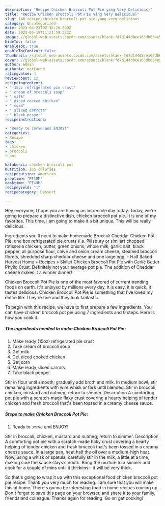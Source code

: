 ```yaml
---
description: "Recipe Chicken Broccoli Pot Pie yang Very Delicious}"
title: "Recipe Chicken Broccoli Pot Pie yang Very Delicious}"
slug: 140-recipe-chicken-broccoli-pot-pie-yang-very-delicious
category: Uncategorized
date: 2023-04-23T02:18:26.599Z
date: 2023-06-19T11:21:59.323Z
image: //global-web-assets.cpcdn.com/assets/blank-fd7d144d8ce163db654e5a02c40b08a2775adb7897d16e4062681dc7e1b2800f.png
hideToc: false
enableToc: true
enableTocContent: false
thumbnail: //global-web-assets.cpcdn.com/assets/blank-fd7d144d8ce163db654e5a02c40b08a2775adb7897d16e4062681dc7e1b2800f.png
cover: //global-web-assets.cpcdn.com/assets/blank-fd7d144d8ce163db654e5a02c40b08a2775adb7897d16e4062681dc7e1b2800f.png
author: Admin
authorAv: notfound
ratingvalue: 4
reviewcount: 12
recipeingredient:
- " 15oz refrigerated pie crust"
- " cream of broccoli soup"
- " milk"
- " diced cooked chicken"
- " corn"
- " sliced carrots"
- " black pepper"
recipeinstructions:

- "Ready to serve and ENJOY!"
categories:
- Recipe
tags:
- chicken
- broccoli
- pot

katakunci: chicken broccoli pot 
nutrition: 105 calories
recipecuisine: American
preptime: "PT10M"
cooktime: "PT43M"
recipeyield: "1"
recipecategory: Dessert

---
```



Hey everyone, I hope you are having an incredible day today. Today, we're going to prepare a distinctive dish, chicken broccoli pot pie. It is one of my favorites. This time, I am going to make it a bit unique. This will be really delicious.

Ingredients you&#39;ll need to make homemade Broccoli Cheddar Chicken Pot Pie: one box refrigerated pie crusts (i.e. Pillsbury or similar) chopped rotisserie chicken, butter, green onions, whole milk, garlic salt, black pepper, all purpose flour, chive and onion cream cheese, steamed broccoli florets, shredded sharp cheddar cheese and one large egg. - Half Baked Harvest Home » Recipes » Skillet Chicken Broccoli Pot Pie with Garlic Butter Phyllo Crust. Definitely not your average pot pie. The addition of Cheddar cheese makes it a winner dinner!

Chicken Broccoli Pot Pie is one of the most favored of current trending foods on earth. It's enjoyed by millions every day. It is easy, it is quick, it tastes delicious. Chicken Broccoli Pot Pie is something that I've loved my entire life. They're fine and they look fantastic.


To begin with this recipe, we have to first prepare a few ingredients. You can have chicken broccoli pot pie using 7 ingredients and 0 steps. Here is how you cook it.

<!--inarticleads1-->

##### The ingredients needed to make Chicken Broccoli Pot Pie:

1. Make ready  (15oz) refrigerated pie crust
1. Take  cream of broccoli soup
1. Get  milk
1. Get  diced cooked chicken
1. Get  corn
1. Make ready  sliced carrots
1. Take  black pepper


Stir in flour until smooth; gradually add broth and milk. In medium bowl, stir remaining ingredients with wire whisk or fork until blended. Stir in broccoli, chicken, mustard and nutmeg; return to simmer. Description A comforting pot pie with a scratch-made flaky crust covering a hearty helping of tender chicken and fresh broccoli that&#39;s been tossed in a creamy cheese sauce. 

<!--inarticleads2-->

##### Steps to make Chicken Broccoli Pot Pie:


1. Ready to serve and ENJOY!

Stir in broccoli, chicken, mustard and nutmeg; return to simmer. Description A comforting pot pie with a scratch-made flaky crust covering a hearty helping of tender chicken and fresh broccoli that&#39;s been tossed in a creamy cheese sauce. In a large pan, heat half the oil over a medium-high heat. Now, using a whisk or spatula, carefully stir in the milk, a little at a time, making sure the sauce stays smooth. Bring the mixture to a simmer and cook for a couple of mins until it thickens - it will be very thick. 

So that's going to wrap it up with this exceptional food chicken broccoli pot pie recipe. Thank you very much for reading. I am sure that you will make this at home. There's gonna be interesting food in home recipes coming up. Don't forget to save this page on your browser, and share it to your family, friends and colleague. Thanks again for reading. Go on get cooking!

